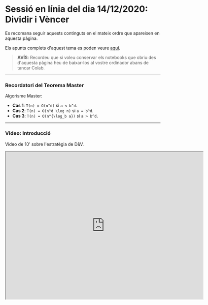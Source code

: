 # Sessió en línia del dia 14/12/2020: Dividir i Vèncer

Es recomana seguir aquests continguts en el mateix ordre que apareixen en aquesta pàgina.

Els apunts complets d'aquest tema es poden veure [aquí](https://algorismica2020.github.io/slides/dividir.html). 

> **AVÍS**: Recordeu que si voleu conservar els notebooks que obriu des d'aquesta pàgina heu de baixar-los al vostre ordinador abans de tancar Colab.


---

### Recordatori del Teorema Master

Algorisme Master:

+  **Cas 1**: `T(n) = O(n^d)` si `a < b^d`.
+  **Cas 2**: `T(n) = O(n^d \log n)`  si  `a = b^d`.
+  **Cas 3**: `T(n) = O(n^{\log_b a})` si  `a > b^d`.

---


### Video: Introducció

Video de 10' sobre l'estratègia de D&V.

<iframe src="https://drive.google.com/file/d/15MczHDPJgylXbh1p5K5UkUthgu0gRyTZ/preview" width="640" height="480"></iframe>







